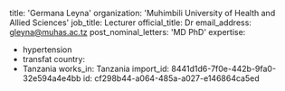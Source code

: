 title: 'Germana Leyna'
organization: 'Muhimbili University of Health and Allied Sciences'
job_title: Lecturer
official_title: Dr
email_address: gleyna@muhas.ac.tz
post_nominal_letters: 'MD PhD'
expertise:
  - hypertension
  - transfat
country:
  - Tanzania
works_in: Tanzania
import_id: 8441d1d6-7f0e-442b-9fa0-32e594a4e4bb
id: cf298b44-a064-485a-a027-e146864ca5ed
